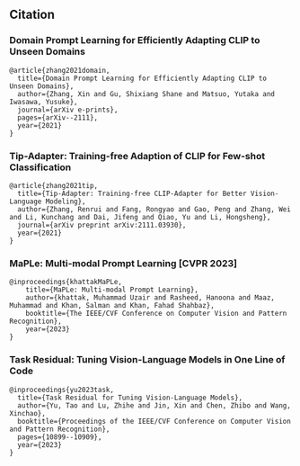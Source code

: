 ## Citation
### Domain Prompt Learning for Efficiently Adapting CLIP to Unseen Domains
```
@article{zhang2021domain,
  title={Domain Prompt Learning for Efficiently Adapting CLIP to Unseen Domains},
  author={Zhang, Xin and Gu, Shixiang Shane and Matsuo, Yutaka and Iwasawa, Yusuke},
  journal={arXiv e-prints},
  pages={arXiv--2111},
  year={2021}
}
```
### Tip-Adapter: Training-free Adaption of CLIP for Few-shot Classification
```
@article{zhang2021tip,
  title={Tip-Adapter: Training-free CLIP-Adapter for Better Vision-Language Modeling},
  author={Zhang, Renrui and Fang, Rongyao and Gao, Peng and Zhang, Wei and Li, Kunchang and Dai, Jifeng and Qiao, Yu and Li, Hongsheng},
  journal={arXiv preprint arXiv:2111.03930},
  year={2021}
}
```
### MaPLe: Multi-modal Prompt Learning [CVPR 2023]
```
@inproceedings{khattakMaPLe,
    title={MaPLe: Multi-modal Prompt Learning},
    author={khattak, Muhammad Uzair and Rasheed, Hanoona and Maaz, Muhammad and Khan, Salman and Khan, Fahad Shahbaz},
    booktitle={The IEEE/CVF Conference on Computer Vision and Pattern Recognition},
    year={2023}
}
```
### Task Residual: Tuning Vision-Language Models in One Line of Code
```
@inproceedings{yu2023task,
  title={Task Residual for Tuning Vision-Language Models},
  author={Yu, Tao and Lu, Zhihe and Jin, Xin and Chen, Zhibo and Wang, Xinchao},
  booktitle={Proceedings of the IEEE/CVF Conference on Computer Vision and Pattern Recognition},
  pages={10899--10909},
  year={2023}
}
```
